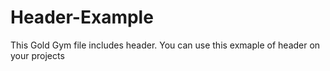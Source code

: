 # Header-Example
This Gold Gym file includes header. You can use this exmaple of header on your projects
